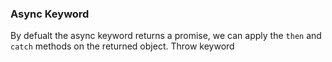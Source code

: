 ### Async Keyword
By defualt the async keyword returns a promise, we can apply the `then` and `catch` methods on the returned object.
Throw keyword